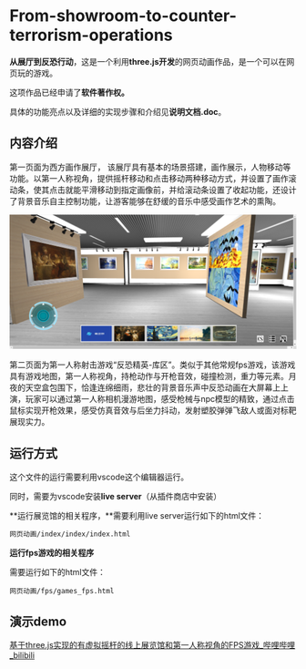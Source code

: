 # From-showroom-to-counter-terrorism-operations


**从展厅到反恐行动**，这是一个利用**three.js开发**的网页动画作品，是一个可以在网页玩的游戏。

这项作品已经申请了**软件著作权。**

具体的功能亮点以及详细的实现步骤和介绍见**说明文档.doc**。

## 内容介绍

第一页面为西方画作展厅， 该展厅具有基本的场景搭建，画作展示，人物移动等功能。以第一人称视角，提供摇杆移动和点击移动两种移动方式，并设置了画作滚动条，使其点击就能平滑移动到指定画像前，并给滚动条设置了收起功能，还设计了背景音乐自主控制功能，让游客能够在舒缓的音乐中感受画作艺术的熏陶。

![展厅](./%E7%BD%91%E9%A1%B5%E5%8A%A8%E7%94%BB/Images/%E5%B1%95%E5%8E%85.png)

第二页面为第一人称射击游戏“反恐精英-库区”。类似于其他常规fps游戏，该游戏具有游戏地图，第一人称视角，持枪动作与开枪音效，碰撞检测，重力等元素。月夜的天空盒包围下，恰逢连绵细雨，悲壮的背景音乐声中反恐动画在大屏幕上上演，玩家可以通过第一人称相机漫游地图，感受枪械与npc模型的精致，通过点击鼠标实现开枪效果，感受仿真音效与后坐力抖动，发射塑胶弹弹飞敌人或面对标靶展现实力。



## 运行方式

这个文件的运行需要利用vscode这个编辑器运行。

同时，需要为vscode安装**live server**（从插件商店中安装）

**运行展览馆的相关程序，**需要利用live server运行如下的html文件：

```bash
网页动画/index/index/index.html
```

**运行fps游戏的相关程序**

需要运行如下的html文件：

```
网页动画/fps/games_fps.html
```

## 演示demo

[基于three.js实现的有虚拟摇杆的线上展览馆和第一人称视角的FPS游戏_哔哩哔哩_bilibili](https://www.bilibili.com/video/BV119HeenEP2/?spm_id_from=333.1387.homepage.video_card.click&vd_source=54d706147188f58b775e47b139bf3aec)
